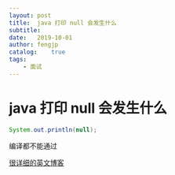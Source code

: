 ```yaml
---
layout: post
title:  java 打印 null 会发生什么
subtitle:   
date:   2019-10-01
author: fengjp
catalog:    true
tags:
    - 面试
---
```


#   java 打印 null 会发生什么

```java
System.out.println(null);
```

编译都不能通过

[很详细的英文博客](https://yourbasic.org/print-null-java/)